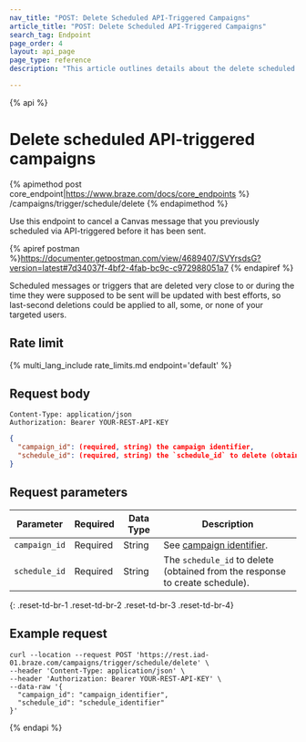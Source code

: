 ```yaml
---
nav_title: "POST: Delete Scheduled API-Triggered Campaigns"
article_title: "POST: Delete Scheduled API-Triggered Campaigns"
search_tag: Endpoint
page_order: 4
layout: api_page
page_type: reference
description: "This article outlines details about the delete scheduled API-triggered messages Braze endpoint."

---
```

{% api %}
# Delete scheduled API-triggered campaigns
{% apimethod post core_endpoint|https://www.braze.com/docs/core_endpoints %} 
/campaigns/trigger/schedule/delete
{% endapimethod %}

Use this endpoint to cancel a Canvas message that you previously scheduled via API-triggered before it has been sent.

{% apiref postman %}https://documenter.getpostman.com/view/4689407/SVYrsdsG?version=latest#7d34037f-4bf2-4fab-bc9c-c972988051a7 {% endapiref %}

Scheduled messages or triggers that are deleted very close to or during the time they were supposed to be sent will be updated with best efforts, so last-second deletions could be applied to all, some, or none of your targeted users.

## Rate limit

{% multi_lang_include rate_limits.md endpoint='default' %}

## Request body

```
Content-Type: application/json
Authorization: Bearer YOUR-REST-API-KEY
```

```json
{
  "campaign_id": (required, string) the campaign identifier,
  "schedule_id": (required, string) the `schedule_id` to delete (obtained from the response to create schedule)
}
```

## Request parameters

| Parameter | Required | Data Type | Description |
| --------- | ---------| --------- | ----------- |
| `campaign_id`| Required | String | See [campaign identifier]({{site.baseurl}}/api/identifier_types/). |
| `schedule_id` | Required | String | The `schedule_id` to delete (obtained from the response to create schedule). |
{: .reset-td-br-1 .reset-td-br-2 .reset-td-br-3  .reset-td-br-4}


## Example request
```
curl --location --request POST 'https://rest.iad-01.braze.com/campaigns/trigger/schedule/delete' \
--header 'Content-Type: application/json' \
--header 'Authorization: Bearer YOUR-REST-API-KEY' \
--data-raw '{
  "campaign_id": "campaign_identifier",
  "schedule_id": "schedule_identifier"
}'
```

{% endapi %}
